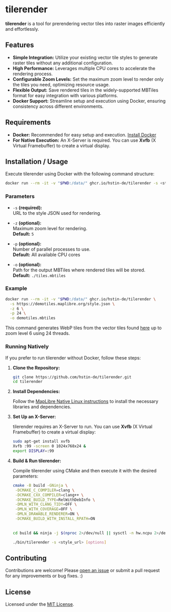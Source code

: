 # tilerender

**tilerender** is a tool for prerendering vector tiles into raster images efficiently and effortlessly.

## Features

- **Simple Integration:** Utilize your existing vector tile styles to generate raster tiles without any additional configuration.
- **High Performance:** Leverages multiple CPU cores to accelerate the rendering process.
- **Configurable Zoom Levels:** Set the maximum zoom level to render only the tiles you need, optimizing resource usage.
- **Flexible Output:** Save rendered tiles in the widely-supported MBTiles format for easy integration with various platforms.
- **Docker Support:** Streamline setup and execution using Docker, ensuring consistency across different environments.

## Requirements
- **Docker:** Recommended for easy setup and execution. [Install Docker](https://docs.docker.com/get-docker/)
- **For Native Execution:** An X-Server is required. You can use **Xvfb** (X Virtual Framebuffer) to create a virtual display.

## Installation / Usage

Execute tilerender using Docker with the following command structure:

```bash
docker run --rm -it -v "$PWD:/data/" ghcr.io/hstin-de/tilerender -s <style_url> [options]
```

### Parameters

- `-s` **(required):**  
  URL to the style JSON used for rendering.

- `-z` **(optional):**  
  Maximum zoom level for rendering.  
  **Default:** `5`

- `-p` **(optional):**  
  Number of parallel processes to use.  
  **Default:** All available CPU cores

- `-o` **(optional):**  
  Path for the output MBTiles where rendered tiles will be stored.  
  **Default:** `./tiles.mbtiles`

### Example

```bash
docker run --rm -it -v "$PWD:/data/" ghcr.io/hstin-de/tilerender \
  -s https://demotiles.maplibre.org/style.json \
  -z 6 \
  -p 24 \
  -o demotiles.mbtiles
```

This command generates WebP tiles from the vector tiles found [here](https://demotiles.maplibre.org/) up to zoom level 6 using 24 threads.

### Running Natively

If you prefer to run tilerender without Docker, follow these steps:

1. **Clone the Repository:**

   ```bash
   git clone https://github.com/hstin-de/tilerender.git
   cd tilerender
   ```

2. **Install Dependencies:**

   Follow the [MapLibre Native Linux instructions](https://github.com/maplibre/maplibre-native/tree/main/platform/linux) to install the necessary libraries and dependencies.

3. **Set Up an X-Server:**

   tilerender requires an X-Server to run. You can use **Xvfb** (X Virtual Framebuffer) to create a virtual display:

   ```bash
   sudo apt-get install xvfb
   Xvfb :99 -screen 0 1024x768x24 &
   export DISPLAY=:99
   ```

4. **Build & Run tilerender:**

   Compile tilerender using CMake and then execute it with the desired parameters:

   ```bash
   cmake -B build -GNinja \
    -DCMAKE_C_COMPILER=clang \
    -DCMAKE_CXX_COMPILER=clang++ \
    -DCMAKE_BUILD_TYPE=RelWithDebInfo \
    -DMLN_WITH_CLANG_TIDY=OFF \
    -DMLN_WITH_COVERAGE=OFF \
    -DMLN_DRAWABLE_RENDERER=ON \
    -DCMAKE_BUILD_WITH_INSTALL_RPATH=ON
    
    
   cd build && ninja -j $(nproc 2>/dev/null || sysctl -n hw.ncpu 2>/dev/null)
   
   ./bin/tilerender -s <style_url> [options]
   ```

## Contributing

Contributions are welcome! Please [open an issue](https://github.com/hstin-de/tilerender/issues) or submit a pull request for any improvements or bug fixes. :)

## License

Licensed under the [MIT License](LICENSE).
